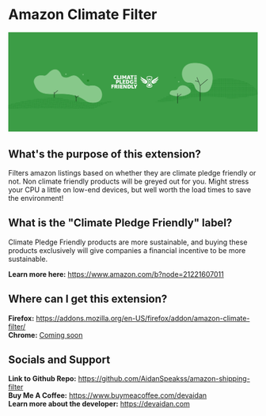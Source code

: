 # Amazon Climate Filter

<img src="https://raw.githubusercontent.com/AidanSpeakss/amazon-shipping-filter/master/marquee%20promo.png"></img>
## **What's the purpose of this extension?**  
Filters amazon listings based on whether they are climate pledge friendly or not. Non climate friendly products will be greyed out for you. 
Might stress your CPU a little on low-end devices, but well worth the load times to save the environment!  

## **What is the "Climate Pledge Friendly" label?**  
Climate Pledge Friendly products are more sustainable, and buying these products exclusively will give companies a financial incentive to be more sustainable.  

**Learn more here:** <a href="https://www.amazon.com/b?node=21221607011">https://www.amazon.com/b?node=21221607011</a>  

## **Where can I get this extension?**  
**Firefox:** <a href="https://addons.mozilla.org/en-US/firefox/addon/amazon-climate-filter/">https://addons.mozilla.org/en-US/firefox/addon/amazon-climate-filter/</a>  
**Chrome:** <a href="#">Coming soon</a>  

## Socials and Support
**Link to Github Repo:** <a href="https://github.com/AidanSpeakss/amazon-shipping-filter">https://github.com/AidanSpeakss/amazon-shipping-filter</a>  
**Buy Me A Coffee:** <a href="https://www.buymeacoffee.com/devaidan">https://www.buymeacoffee.com/devaidan</a>  
**Learn more about the developer:** <a href="https://devaidan.com">https://devaidan.com</a> 
